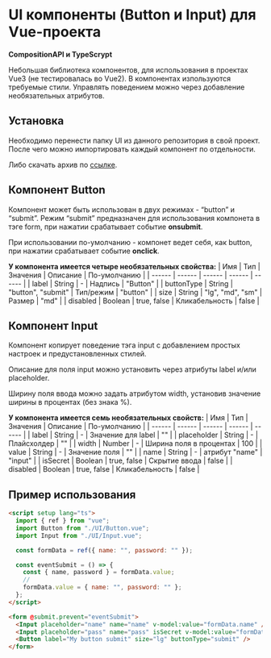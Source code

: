 # UI компоненты (Button и Input) для Vue-проекта
**CompositionAPI и TypeScrypt**

Небольшая библиотека компонентов, для использования в проектах Vue3 (не тестировалась во Vue2).
В компонентах изпользуются требуемые стили. Управлять поведением можно через добавление необязательных атрибутов.

## Установка

Необходимо перенести папку UI из данного репозитория в свой проект.
После чего можно импортировать каждый компонент по отдельности.

Либо скачать архив по [ссылке](https://drive.google.com/drive/folders/1xlYcBJ4e6kFXbVgsC7t6FooS5O_yhPXe?usp=sharing).

## Компонент Button
Компонент может быть использован в двух режимах - “button” и “submit”.
Режим “submit” предназначен для использования компонета в тэге form, при нажатии срабатывает событие **onsubmit**.

При использовании по-умолчанию - компонет ведет себя, как button, при нажатии срабатывает событие **onclick**.

**У компонента имеется четыре необязательных свойства:**
| Имя | Тип | Значения | Описание | По-умолчанию |
| ------ | ------ | ------ | ------ | ------ |
| label | String | - | Надпись | "Button" |
| buttonType | String | "button", "submit" | Тип/режим | "button" |
| size | String | "lg", "md", "sm" | Размер | "md" |
| disabled | Boolean | true, false | Кликабельность | false |

## Компонент Input
Компонент копирует поведение тэга input с добавлением простых настроек и предустановленных стилей.

Описание для поля input можно установить через атрибуты label и/или placeholder.

Ширину поля ввода можно задать атрибутом width, установив значение ширины в процентах (без знака %).

**У компонента имеется семь необязательных свойств:**
| Имя | Тип | Значения | Описание | По-умолчанию |
| ------ | ------ | ------ | ------ | ------ |
| label | String | - | Значение для label | "" |
| placeholder | String | - | Плайсхолдер | "" |
| width | Number | - | Ширина поля в процентах | 100 |
| value | String | - | Значение поля | "" |
| name | String | - | атрибут "name" | "input" |
| isSecret | Boolean | true, false | Скрытие ввода | false |
| disabled | Boolean | true, false | Кликабельность | false |

## Пример использования
```html
<script setup lang="ts">
  import { ref } from "vue";
  import Button from "./UI/Button.vue";
  import Input from "./UI/Input.vue";

  const formData = ref({ name: "", password: "" });

  const eventSubmit = () => {
    const { name, password } = formData.value;
    //
    formData.value = { name: "", password: "" };
  };
</script>
```
```html
<form @submit.prevent="eventSubmit">
  <Input placeholder="name" name="name" v-model:value="formData.name" />
  <Input placeholder="pass" name="pass" isSecret v-model:value="formData.password" />
  <Button label="My button submit" size="lg" buttonType="submit" />
</form>
```
